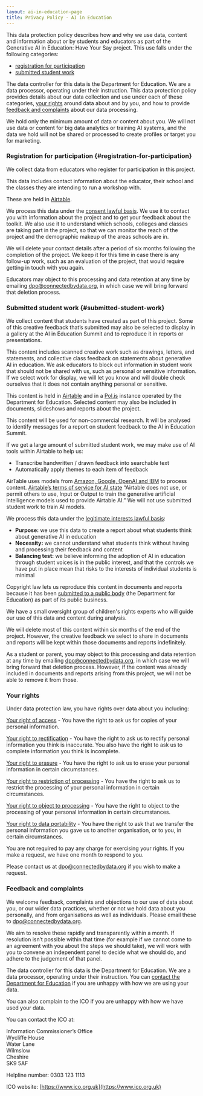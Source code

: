 ```yaml
---
layout: ai-in-education-page
title: Privacy Policy - AI in Education
---
```


This data protection policy describes how and why we use data, content and information about or by students and educators as part of the Generative AI in Education: Have Your Say project. This use falls under the following categories:

* [registration for participation](#registration-for-participation)  
* [submitted student work](#submitted-student-work)

The data controller for this data is the Department for Education. We are a data processor, operating under their instruction. This data protection policy provides details about our data collection and use under each of these categories, [your rights](https://docs.google.com/document/d/1BabLsCqFMwFPXHgl7NIdYJywUYrYD_hmZcA0m1mU2EM/edit#heading=h.5ogtqee7d31x) around data about and by you, and how to provide [feedback and complaints](https://docs.google.com/document/d/1BabLsCqFMwFPXHgl7NIdYJywUYrYD_hmZcA0m1mU2EM/edit#heading=h.wse5cbn6vzy2) about our data processing.

We hold only the minimum amount of data or content about you. We will not use data or content for big data analytics or training AI systems, and the data we hold will not be shared or processed to create profiles or target you for marketing.

### Registration for participation {#registration-for-participation}

We collect data from educators who register for participation in this project.

This data includes contact information about the educator, their school and the classes they are intending to run a workshop with.

These are held in [Airtable](https://www.airtable.com/).

We process this data under the [consent lawful basis](https://ico.org.uk/for-organisations/uk-gdpr-guidance-and-resources/lawful-basis/a-guide-to-lawful-basis/consent/). We use it to contact you with information about the project and to get your feedback about the toolkit. We also use it to understand which schools, colleges and classes are taking part in the project, so that we can monitor the reach of the project and the demographic makeup of the areas schools are in.

We will delete your contact details after a period of six months following the completion of the project. We keep it for this time in case there is any follow-up work, such as an evaluation of the project, that would require getting in touch with you again.

Educators may object to this processing and data retention at any time by emailing [dpo@connectedbydata.org](mailto:dpo@connectedbydata.org), in which case we will bring forward that deletion process.

### Submitted student work {#submitted-student-work}

We collect content that students have created as part of this project. Some of this creative feedback that’s submitted may also be selected to display in a gallery at the AI in Education Summit and to reproduce it in reports or presentations.

This content includes scanned creative work such as drawings, letters, and statements, and collective class feedback on statements about generative AI in education. We ask educators to block out information in student work that should not be shared with us, such as personal or sensitive information. If we select work for display, we will let you know and will double check ourselves that it does not contain anything personal or sensitive.

This content is held in [Airtable](https://www.airtable.com/) and in a [Pol.is](http://Pol.is) instance operated by the Department for Education. Selected content may also be included in documents, slideshows and reports about the project.

This content will be used for non-commercial research. It will be analysed to identify messages for a report on student feedback to the AI in Education Summit.

If we get a large amount of submitted student work, we may make use of AI tools within Airtable to help us:

* Transcribe handwritten / drawn feedback into searchable text  
* Automatically apply themes to each item of feedback

AirTable uses models from [Amazon, Google, OpenAI and IBM](https://www.airtable.com/company/third-party-provider-ai-terms-policies) to process content. [Airtable’s terms of service for AI state](https://www.airtable.com/company/ai-terms) “Airtable does not use, or permit others to use, Input or Output to train the generative artificial intelligence models used to provide Airtable AI.” We will not use submitted student work to train AI models.

We process this data under the [legitimate interests lawful basis](https://ico.org.uk/for-organisations/uk-gdpr-guidance-and-resources/lawful-basis/legitimate-interests/what-is-the-legitimate-interests-basis/):

* **Purpose:** we use this data to create a report about what students think about generative AI in education  
* **Necessity:** we cannot understand what students think without having and processing their feedback and content  
* **Balancing test:** we believe informing the adoption of AI in education through student voices is in the public interest, and that the controls we have put in place mean that risks to the interests of individual students is minimal

Copyright law lets us reproduce this content in documents and reports because it has been [submitted to a public body](https://www.gov.uk/government/publications/changes-to-copyright-law) (the Department for Education) as part of its public business.

We have a small oversight group of children's rights experts who will guide our use of this data and content during analysis.

We will delete most of this content within six months of the end of the project. However, the creative feedback we select to share in documents and reports will be kept within those documents and reports indefinitely.

As a student or parent, you may object to this processing and data retention at any time by emailing [dpo@connectedbydata.org](mailto:dpo@connectedbydata.org), in which case we will bring forward that deletion process. However, if the content was already included in documents and reports arising from this project, we will not be able to remove it from those.

### Your rights

Under data protection law, you have rights over data about you including:

[Your right of access](https://ico.org.uk/your-data-matters/your-right-to-get-copies-of-your-data/) - You have the right to ask us for copies of your personal information. 

[Your right to rectification](https://ico.org.uk/for-organisations/guide-to-data-protection/guide-to-the-general-data-protection-regulation-gdpr/individual-rights/right-to-rectification/) - You have the right to ask us to rectify personal information you think is inaccurate. You also have the right to ask us to complete information you think is incomplete. 

[Your right to erasure](https://ico.org.uk/for-organisations/guide-to-data-protection/guide-to-the-general-data-protection-regulation-gdpr/individual-rights/right-to-erasure/) - You have the right to ask us to erase your personal information in certain circumstances. 

[Your right to restriction of processing](https://ico.org.uk/for-organisations/guide-to-data-protection/guide-to-the-general-data-protection-regulation-gdpr/individual-rights/right-to-restrict-processing/) - You have the right to ask us to restrict the processing of your personal information in certain circumstances. 

[Your right to object to processing](https://ico.org.uk/for-organisations/guide-to-data-protection/guide-to-the-general-data-protection-regulation-gdpr/individual-rights/right-to-object/) - You have the right to object to the processing of your personal information in certain circumstances.

[Your right to data portability](https://ico.org.uk/your-data-matters/your-right-to-data-portability/) - You have the right to ask that we transfer the personal information you gave us to another organisation, or to you, in certain circumstances.

You are not required to pay any charge for exercising your rights. If you make a request, we have one month to respond to you.

Please contact us at [dpo@connectedbydata.org](mailto:dpo@connectedbydata.org) if you wish to make a request.

### **Feedback and complaints**

We welcome feedback, complaints and objections to our use of data about you, or our wider data practices, whether or not we hold data about you personally, and from organisations as well as individuals. Please email these to [dpo@connectedbydata.org](mailto:dpo@connectedbydata.org).

We aim to resolve these rapidly and transparently within a month. If resolution isn’t possible within that time (for example if we cannot come to an agreement with you about the steps we should take), we will work with you to convene an independent panel to decide what we should do, and adhere to the judgement of that panel.

The data controller for this data is the Department for Education. We are a data processor, operating under their instruction. You can [contact the Department for Education](https://www.gov.uk/government/publications/requesting-your-personal-information-from-dfe/requesting-your-personal-information-from-the-department-for-education#how-to-contact-us-and-how-to-make-a-complaint) if you are unhappy with how we are using your data.

You can also complain to the ICO if you are unhappy with how we have used your data.

You can contact the ICO at:

Information Commissioner’s Office  
Wycliffe House  
Water Lane  
Wilmslow  
Cheshire  
SK9 5AF

Helpline number: 0303 123 1113

ICO website: [https://www.ico.org.uk](https://www.ico.org.uk)